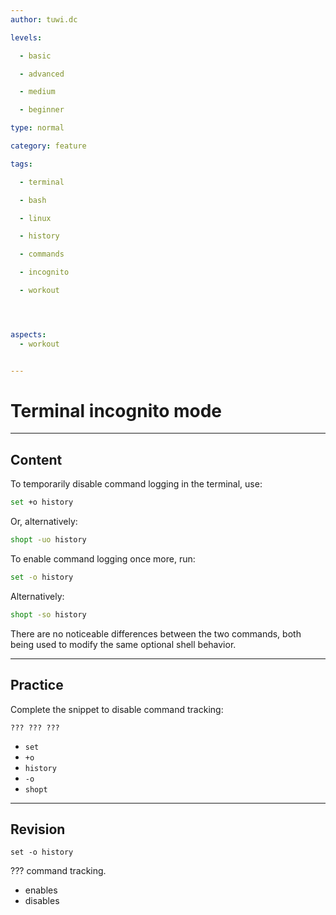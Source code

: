 ```yaml
---
author: tuwi.dc

levels:

  - basic

  - advanced

  - medium

  - beginner

type: normal

category: feature

tags:

  - terminal

  - bash

  - linux

  - history

  - commands

  - incognito

  - workout




aspects:
  - workout


---
```


# Terminal incognito mode

---
## Content

To temporarily disable command logging in the terminal, use:
```bash
set +o history 
```
Or, alternatively:
```bash
shopt -uo history 
```
To enable command logging once more, run:
```bash
set -o history 
```
Alternatively:
```bash
shopt -so history 
```
There are no noticeable differences between the two commands, both being used to modify the same optional shell behavior.

---
## Practice

Complete the snippet to disable command tracking:
```
??? ??? ???
```

* `set`
* `+o`
* `history`
* `-o`
* `shopt`

---
## Revision

```
set -o history
```
??? command tracking.


* enables
* disables

 
